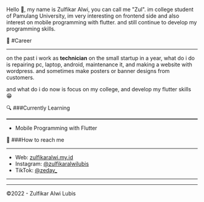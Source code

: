 Hello 👋, my name is Zulfikar Alwi, you can call me "Zul". im college student of Pamulang University, im very interesting on frontend side and also interest on mobile programming with flutter. and still continue to develop my programming skills.

💼 #Career
<hr>
on the past i work as <b>technician</b> on the small startup in a year, what do i do is repairing pc, laptop, android, maintenance it, and making a website with wordpress. and sometimes make posters or banner designs from customers.

and what do i do now is focus on my college, and develop my flutter skills 😁

🔍 ###Currently Learning
<hr style="height: 2px;">
<ul>
  <li> Mobile Programming with Flutter
</ul>

🚀 ###How to reach me
<hr>
<ul>
  <li>Web: <a href="https://zulfikaralwi.my.id">zulfikaralwi.my.id</a></li>
  <li>Instagram: <a href="https://instagram.com/zulfikaralwilubis/">@zulfikaralwilubis</a></li>
  <li>TikTok: <a href="https://tiktok.com/zeday_">@zeday_</a></li>
</ul>

<hr>
<hr>
©2022 - Zulfikar Alwi Lubis
